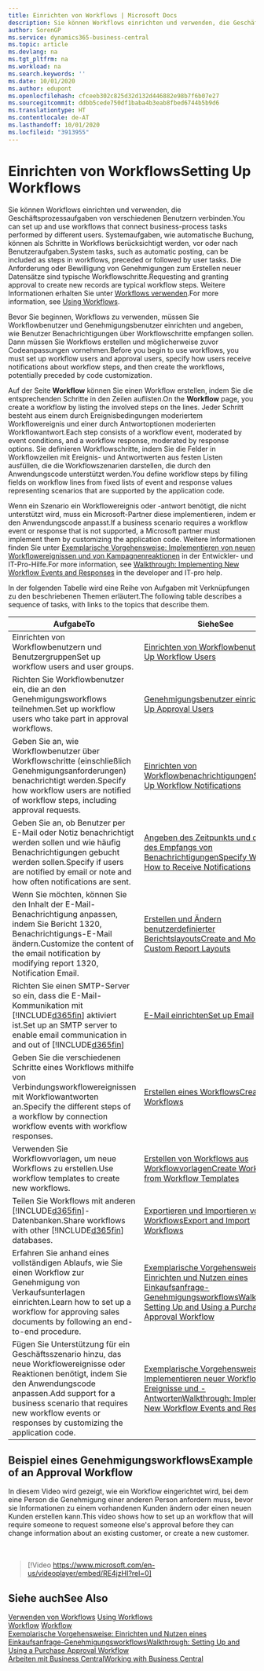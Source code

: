 ```yaml
---
title: Einrichten von Workflows | Microsoft Docs
description: Sie können Workflows einrichten und verwenden, die Geschäftsprozessaufgaben von verschiedenen Benutzern verbinden. Systemaufgaben, wie automatische Buchung, können als Schritte in Workflows berücksichtigt werden, vor oder nach Benutzeraufgaben. Die Anforderung oder Bewilligung von Genehmigungen zum Erstellen neuer Datensätze sind typische Workflowschritte.
author: SorenGP
ms.service: dynamics365-business-central
ms.topic: article
ms.devlang: na
ms.tgt_pltfrm: na
ms.workload: na
ms.search.keywords: ''
ms.date: 10/01/2020
ms.author: edupont
ms.openlocfilehash: cfceeb302c825d32d132d446882e98b7f6b07e27
ms.sourcegitcommit: ddbb5cede750df1baba4b3eab8fbed6744b5b9d6
ms.translationtype: HT
ms.contentlocale: de-AT
ms.lasthandoff: 10/01/2020
ms.locfileid: "3913955"
---
```

# <a name="setting-up-workflows"></a><span data-ttu-id="ad56c-105">Einrichten von Workflows</span><span class="sxs-lookup"><span data-stu-id="ad56c-105">Setting Up Workflows</span></span>
<span data-ttu-id="ad56c-106">Sie können Workflows einrichten und verwenden, die Geschäftsprozessaufgaben von verschiedenen Benutzern verbinden.</span><span class="sxs-lookup"><span data-stu-id="ad56c-106">You can set up and use workflows that connect business-process tasks performed by different users.</span></span> <span data-ttu-id="ad56c-107">Systemaufgaben, wie automatische Buchung, können als Schritte in Workflows berücksichtigt werden, vor oder nach Benutzeraufgaben.</span><span class="sxs-lookup"><span data-stu-id="ad56c-107">System tasks, such as automatic posting, can be included as steps in workflows, preceded or followed by user tasks.</span></span> <span data-ttu-id="ad56c-108">Die Anforderung oder Bewilligung von Genehmigungen zum Erstellen neuer Datensätze sind typische Workflowschritte.</span><span class="sxs-lookup"><span data-stu-id="ad56c-108">Requesting and granting approval to create new records are typical workflow steps.</span></span> <span data-ttu-id="ad56c-109">Weitere Informationen erhalten Sie unter [Workflows verwenden](across-use-workflows.md).</span><span class="sxs-lookup"><span data-stu-id="ad56c-109">For more information, see [Using Workflows](across-use-workflows.md).</span></span>  

 <span data-ttu-id="ad56c-110">Bevor Sie beginnen, Workflows zu verwenden, müssen Sie Workflowbenutzer und Genehmigungsbenutzer einrichten und angeben, wie Benutzer Benachrichtigungen über Workflowschritte empfangen sollen. Dann müssen Sie Workflows erstellen und möglicherweise zuvor Codeanpassungen vornehmen.</span><span class="sxs-lookup"><span data-stu-id="ad56c-110">Before you begin to use workflows, you must set up workflow users and approval users, specify how users receive notifications about workflow steps, and then create the workflows, potentially preceded by code customization.</span></span>  

 <span data-ttu-id="ad56c-111">Auf der Seite **Workflow** können Sie einen Workflow erstellen, indem Sie die entsprechenden Schritte in den Zeilen auflisten.</span><span class="sxs-lookup"><span data-stu-id="ad56c-111">On the **Workflow** page, you create a workflow by listing the involved steps on the lines.</span></span> <span data-ttu-id="ad56c-112">Jeder Schritt besteht aus einem durch Ereignisbedingungen moderiertem Workflowereignis und einer durch Antwortoptionen moderierten Workflowantwort.</span><span class="sxs-lookup"><span data-stu-id="ad56c-112">Each step consists of a workflow event, moderated by event conditions, and a workflow response, moderated by response options.</span></span> <span data-ttu-id="ad56c-113">Sie definieren Workflowschritte, indem Sie die Felder in Workflowzeilen mit Ereignis- und Antwortwerten aus festen Listen ausfüllen, die die Workflowszenarien darstellen, die durch den Anwendungscode unterstützt werden.</span><span class="sxs-lookup"><span data-stu-id="ad56c-113">You define workflow steps by filling fields on workflow lines from fixed lists of event and response values representing scenarios that are supported by the application code.</span></span>  

 <span data-ttu-id="ad56c-114">Wenn ein Szenario ein Workflowereignis oder -antwort benötigt, die nicht unterstützt wird, muss ein Microsoft-Partner diese implementieren, indem er den Anwendungscode anpasst.</span><span class="sxs-lookup"><span data-stu-id="ad56c-114">If a business scenario requires a workflow event or response that is not supported, a Microsoft partner must implement them by customizing the application code.</span></span> <span data-ttu-id="ad56c-115">Weitere Informationen finden Sie unter [Exemplarische Vorgehensweise: Implementieren von neuen Workflowereignissen und von Kampagnenreaktionen](/dynamics-nav/Walkthrough--Implementing-New-Workflow-Events-and-Responses) in der Entwickler- und IT-Pro-Hilfe.</span><span class="sxs-lookup"><span data-stu-id="ad56c-115">For more information, see [Walkthrough: Implementing New Workflow Events and Responses](/dynamics-nav/Walkthrough--Implementing-New-Workflow-Events-and-Responses) in the developer and IT-pro help.</span></span>

 <span data-ttu-id="ad56c-116">In der folgenden Tabelle wird eine Reihe von Aufgaben mit Verknüpfungen zu den beschriebenen Themen erläutert.</span><span class="sxs-lookup"><span data-stu-id="ad56c-116">The following table describes a sequence of tasks, with links to the topics that describe them.</span></span>  

|<span data-ttu-id="ad56c-117">**Aufgabe**</span><span class="sxs-lookup"><span data-stu-id="ad56c-117">**To**</span></span>|<span data-ttu-id="ad56c-118">**Siehe**</span><span class="sxs-lookup"><span data-stu-id="ad56c-118">**See**</span></span>|  
|------------|-------------|  
|<span data-ttu-id="ad56c-119">Einrichten von Workflowbenutzern und Benutzergruppen</span><span class="sxs-lookup"><span data-stu-id="ad56c-119">Set up workflow users and user groups.</span></span>|[<span data-ttu-id="ad56c-120">Einrichten von Workflowbenutzern</span><span class="sxs-lookup"><span data-stu-id="ad56c-120">Set Up Workflow Users</span></span>](across-how-to-set-up-workflow-users.md)|  
|<span data-ttu-id="ad56c-121">Richten Sie Workflowbenutzer ein, die an den Genehmigungsworkflows teilnehmen.</span><span class="sxs-lookup"><span data-stu-id="ad56c-121">Set up workflow users who take part in approval workflows.</span></span>|[<span data-ttu-id="ad56c-122">Genehmigungsbenutzer einrichten</span><span class="sxs-lookup"><span data-stu-id="ad56c-122">Set Up Approval Users</span></span>](across-how-to-set-up-approval-users.md)|  
|<span data-ttu-id="ad56c-123">Geben Sie an, wie Workflowbenutzer über Workflowschritte (einschließlich Genehmigungsanforderungen) benachrichtigt werden.</span><span class="sxs-lookup"><span data-stu-id="ad56c-123">Specify how workflow users are notified of workflow steps, including approval requests.</span></span>|[<span data-ttu-id="ad56c-124">Einrichten von Workflowbenachrichtigungen</span><span class="sxs-lookup"><span data-stu-id="ad56c-124">Setting Up Workflow Notifications</span></span>](across-setting-up-workflow-notifications.md)|  
|<span data-ttu-id="ad56c-125">Geben Sie an, ob Benutzer per E-Mail oder Notiz benachrichtigt werden sollen und wie häufig Benachrichtigungen gebucht werden sollen.</span><span class="sxs-lookup"><span data-stu-id="ad56c-125">Specify if users are notified by email or note and how often notifications are sent.</span></span>|[<span data-ttu-id="ad56c-126">Angeben des Zeitpunkts und der Art des Empfangs von Benachrichtigungen</span><span class="sxs-lookup"><span data-stu-id="ad56c-126">Specify When and How to Receive Notifications</span></span>](across-how-to-specify-when-and-how-to-receive-notifications.md)|  
|<span data-ttu-id="ad56c-127">Wenn Sie möchten, können Sie den Inhalt der E-Mail-Benachrichtigung anpassen, indem Sie Bericht 1320, Benachrichtigungs-E-Mail ändern.</span><span class="sxs-lookup"><span data-stu-id="ad56c-127">Customize the content of the email notification by modifying report 1320, Notification Email.</span></span>|[<span data-ttu-id="ad56c-128">Erstellen und Ändern benutzerdefinierter Berichtslayouts</span><span class="sxs-lookup"><span data-stu-id="ad56c-128">Create and Modify Custom Report Layouts</span></span>](ui-how-create-custom-report-layout.md)|  
|<span data-ttu-id="ad56c-129">Richten Sie einen SMTP-Server so ein, dass die E-Mail-Kommunikation mit [!INCLUDE[d365fin](includes/d365fin_md.md)] aktiviert ist.</span><span class="sxs-lookup"><span data-stu-id="ad56c-129">Set up an SMTP server to enable email communication in and out of [!INCLUDE[d365fin](includes/d365fin_md.md)]</span></span>|[<span data-ttu-id="ad56c-130">E-Mail einrichten</span><span class="sxs-lookup"><span data-stu-id="ad56c-130">Set up Email</span></span>](admin-how-setup-email.md)|
|<span data-ttu-id="ad56c-131">Geben Sie die verschiedenen Schritte eines Workflows mithilfe von Verbindungsworkflowereignissen mit Workflowantworten an.</span><span class="sxs-lookup"><span data-stu-id="ad56c-131">Specify the different steps of a workflow by connection workflow events with workflow responses.</span></span>|[<span data-ttu-id="ad56c-132">Erstellen eines Workflows</span><span class="sxs-lookup"><span data-stu-id="ad56c-132">Create Workflows</span></span>](across-how-to-create-workflows.md)|  
|<span data-ttu-id="ad56c-133">Verwenden Sie Workflowvorlagen, um neue Workflows zu erstellen.</span><span class="sxs-lookup"><span data-stu-id="ad56c-133">Use workflow templates to create new workflows.</span></span>|[<span data-ttu-id="ad56c-134">Erstellen von Workflows aus Workflowvorlagen</span><span class="sxs-lookup"><span data-stu-id="ad56c-134">Create Workflows from Workflow Templates</span></span>](across-how-to-create-workflows-from-workflow-templates.md)|  
|<span data-ttu-id="ad56c-135">Teilen Sie Workflows mit anderen [!INCLUDE[d365fin](includes/d365fin_md.md)]-Datenbanken.</span><span class="sxs-lookup"><span data-stu-id="ad56c-135">Share workflows with other [!INCLUDE[d365fin](includes/d365fin_md.md)] databases.</span></span>|[<span data-ttu-id="ad56c-136">Exportieren und Importieren von Workflows</span><span class="sxs-lookup"><span data-stu-id="ad56c-136">Export and Import Workflows</span></span>](across-how-to-export-and-import-workflows.md)|  
|<span data-ttu-id="ad56c-137">Erfahren Sie anhand eines vollständigen Ablaufs, wie Sie einen Workflow zur Genehmigung von Verkaufsunterlagen einrichten.</span><span class="sxs-lookup"><span data-stu-id="ad56c-137">Learn how to set up a workflow for approving sales documents by following an end-to-end procedure.</span></span>|[<span data-ttu-id="ad56c-138">Exemplarische Vorgehensweise: Einrichten und Nutzen eines Einkaufsanfrage-Genehmigungsworkflows</span><span class="sxs-lookup"><span data-stu-id="ad56c-138">Walkthrough: Setting Up and Using a Purchase Approval Workflow</span></span>](walkthrough-setting-up-and-using-a-purchase-approval-workflow.md)|  
|<span data-ttu-id="ad56c-139">Fügen Sie Unterstützung für ein Geschäftsszenario hinzu, das neue Workflowereignisse oder Reaktionen benötigt, indem Sie den Anwendungscode anpassen.</span><span class="sxs-lookup"><span data-stu-id="ad56c-139">Add support for a business scenario that requires new workflow events or responses by customizing the application code.</span></span>|[<span data-ttu-id="ad56c-140">Exemplarische Vorgehensweise: Implementieren neuer Workflow-Ereignisse und -Antworten</span><span class="sxs-lookup"><span data-stu-id="ad56c-140">Walkthrough: Implementing New Workflow Events and Responses</span></span>](/dynamics-nav/Walkthrough--Implementing-New-Workflow-Events-and-Responses)|  

## <a name="example-of-an-approval-workflow"></a><span data-ttu-id="ad56c-141">Beispiel eines Genehmigungsworkflows</span><span class="sxs-lookup"><span data-stu-id="ad56c-141">Example of an Approval Workflow</span></span>
<span data-ttu-id="ad56c-142">In diesem Video wird gezeigt, wie ein Workflow eingerichtet wird, bei dem eine Person die Genehmigung einer anderen Person anfordern muss, bevor sie Informationen zu einem vorhandenen Kunden ändern oder einen neuen Kunden erstellen kann.</span><span class="sxs-lookup"><span data-stu-id="ad56c-142">This video shows how to set up an workflow that will require someone to request someone else's approval before they can change information about an existing customer, or create a new customer.</span></span>  
<br><br>  

> [!Video https://www.microsoft.com/en-us/videoplayer/embed/RE4jzHI?rel=0]

## <a name="see-also"></a><span data-ttu-id="ad56c-143">Siehe auch</span><span class="sxs-lookup"><span data-stu-id="ad56c-143">See Also</span></span>  
 <span data-ttu-id="ad56c-144">[Verwenden von Workflows](across-use-workflows.md) </span><span class="sxs-lookup"><span data-stu-id="ad56c-144">[Using Workflows](across-use-workflows.md) </span></span>  
 <span data-ttu-id="ad56c-145">[Workflow](across-workflow.md) </span><span class="sxs-lookup"><span data-stu-id="ad56c-145">[Workflow](across-workflow.md) </span></span>  
 [<span data-ttu-id="ad56c-146">Exemplarische Vorgehensweise: Einrichten und Nutzen eines Einkaufsanfrage-Genehmigungsworkflows</span><span class="sxs-lookup"><span data-stu-id="ad56c-146">Walkthrough: Setting Up and Using a Purchase Approval Workflow</span></span>](walkthrough-setting-up-and-using-a-purchase-approval-workflow.md)  
 [<span data-ttu-id="ad56c-147">Arbeiten mit  Business Central</span><span class="sxs-lookup"><span data-stu-id="ad56c-147">Working with Business Central</span></span>](ui-work-product.md)
